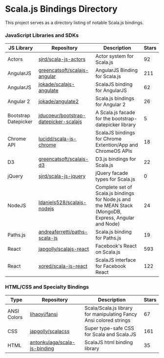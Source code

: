 # Scala.js Bindings Directory
This project serves as a directory listing of notable Scala.js bindings.

### JavaScript Libraries and SDKs

|JS Library  | Repository                                                      | Description               | Stars  | 
|------------|-----------------------------------------------------------------|---------------------------|--------|
| Actors     | [sjrd/scala-js-actors](https://github.com/sjrd/scala-js-actors) | Actor system for Scala.js | 92     |
| AngularJS  | [greencatsoft/scalajs-angular](https://github.com/greencatsoft/scalajs-angular) | AngularJS Binding for Scala.js | 211 |
| AngularJS  | [jokade/scalajs-angulate](https://github.com/jokade/scalajs-angulate) | ScalaJS binding for AngularJS | 62 |
| Angular 2  | [jokade/angulate2](https://github.com/jokade/angulate2) | Scala.js bindings for Angular 2 | 26 |
| Bootstrap Datepicker | [jducoeur/bootstrap-datepicker-scalajs](https://github.com/jducoeur/bootstrap-datepicker-scalajs) | A Scala.js facade for the bootstrap-datepicker library| 5 |
| Chrome API | [lucidd/scala-js-chrome](https://github.com/lucidd/scala-js-chrome) | ScalaJS bindings for Chrome Extention/App and ChromeOS APIs | 18 |
| D3         | [greencatsoft/scalajs-d3](https://github.com/greencatsoft/scalajs-d3) | D3.js bindings for Scala.js | 22 |
| jQuery     | [sjrd/scala-js-jquery](https://github.com/sjrd/scala-js-jquery) | jQuery facade types for Scala.js | 0 |
| NodeJS     | [ldaniels528/scalajs-nodejs](https://github.com/ldaniels528/scalajs-nodejs) | Complete set of Scala.js bindings for Node.js and the MEAN Stack (MongoDB, Express, Angular and Node) | 24 |
| Paths.js   | [andreaferretti/paths-scala-js](https://github.com/andreaferretti/paths-scala-js) | Scala.js binding for Paths.js | 19 |
| React      | [japgolly/scalajs-react](https://github.com/japgolly/scalajs-react) | Facebook's React on Scala.js | 593 |
| React      | [xored/scala-js-react](https://github.com/xored/scala-js-react) | ScalaJS interface for Facebook React | 122 |

### HTML/CSS and Specialty Bindings

| Type       | Repository                                                      | Description               | Stars  | 
|------------|-----------------------------------------------------------------|---------------------------|--------|
| ANSI Colors| [lihaoyi/fansi](https://github.com/lihaoyi/fansi) | Scala/Scala.js library for manipulating Fancy Ansi colored strings | 67 |
| CSS        | [japgolly/scalacss](https://github.com/japgolly/scalacss) | Super type-safe CSS for Scala and Scala.JS | 161 |
| HTML       | [antonkulaga/scala-js-binding](https://github.com/antonkulaga/scala-js-binding) | ScalaJS html binding library | 35 |

